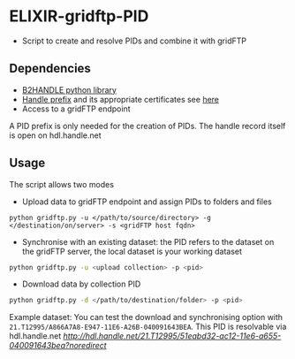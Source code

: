 # ELIXIR-gridftp-PID
- Script to create and resolve PIDs and combine it with gridFTP

## Dependencies
- [B2HANDLE python library](https://github.com/EUDAT-B2SAFE/B2HANDLE)
- [Handle prefix](https://eudat.eu/services/userdoc/b2handle)
 and its appropriate certificates see [here](http://eudat-b2safe.github.io/B2HANDLE/creatingclientcertificates.html)
- Access to a gridFTP endpoint

A PID prefix is only needed for the creation of PIDs. The handle record itself is open on hdl.handle.net

## Usage
The script allows two modes
- Upload data to gridFTP endpoint and assign PIDs to folders and files
```
python gridftp.py -u </path/to/source/directory> -g </destination/on/server> -s <gridFTP host fqdn>
```
- Synchronise with an existing dataset: the PID refers to the dataset on the gridFTP server, the local dataset is your working dataset
```sh
python gridftp.py -u <upload collection> -p <pid>
```
- Download data by collection PID
```sh
python gridftp.py -d </path/to/destination/folder> -p <pid>
```
Example dataset:
You can test the download and synchronising option with `21.T12995/A866A7A8-E947-11E6-A26B-040091643BEA`. This PID is resolvable via hdl.handle.net
 *http://hdl.handle.net/21.T12995/51eabd32-ac12-11e6-a655-040091643bea?noredirect*

